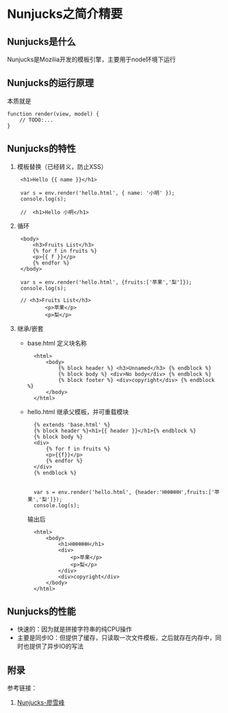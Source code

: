 # Nunjucks之简介精要

## Nunjucks是什么

Nunjucks是Mozilia开发的模板引擎，主要用于node环境下运行

## Nunjucks的运行原理

本质就是

    function render(view, model) {
        // TODO:...
    }

## Nunjucks的特性

1. 模板替换（已经转义，防止XSS）
    
        <h1>Hello {{ name }}</h1>

        var s = env.render('hello.html', { name: '小明' });
        console.log(s);

        //  <h1>Hello 小明</h1>

2. 循环

        <body>
            <h3>Fruits List</h3>
            {% for f in fruits %}
            <p>{{ f }}</p>
            {% endfor %}
        </body>

        var s = env.render('hello.html', {fruits:['苹果','梨']});
        console.log(s);

        // <h3>Fruits List</h3>
                <p>苹果</p>
                <p>梨</p>

3. 继承/嵌套

    - base.html 定义块名称
    
            <html>
                <body>
                    {% block header %} <h3>Unnamed</h3> {% endblock %}
                    {% block body %} <div>No body</div> {% endblock %}
                    {% block footer %} <div>copyright</div> {% endblock %}
                </body>
            </html>

    - hello.html 继承父模板，并可重载模块

            {% extends 'base.html' %}
            {% block header %}<h1>{{ header }}</h1>{% endblock %}
            {% block body %}
            <div>
                {% for f in fruits %}
                <p>{{f}}</p>
                {% endfor %}
            </div>
            {% endblock %}


            var s = env.render('hello.html', {header:'HHHHHH',fruits:['苹果','梨']});
            console.log(s);

        输出后

            <html>
                <body>
                    <h1>HHHHHH</h1>
                    <div>
                        <p>苹果</p>
                        <p>梨</p>
                    </div>
                    <div>copyright</div>
                </body>
            </html>

## Nunjucks的性能

- 快速的：因为就是拼接字符串的纯CPU操作
- 主要是同步IO：但提供了缓存，只读取一次文件模板，之后就存在内存中，同时也提供了异步IO的写法


## 附录

参考链接：

1. [Nunjucks-廖雪峰](https://www.liaoxuefeng.com/wiki/001434446689867b27157e896e74d51a89c25cc8b43bdb3000/0014713964925087c29166d8c344a949364e40e2f28dc09000)